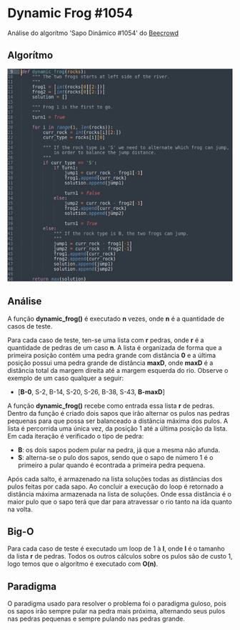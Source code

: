 # Dynamic Frog #1054

Análise do algorítmo 'Sapo Dinâmico #1054' do [Beecrowd](https://www.beecrowd.com.br/judge/pt/problems/view/1054)

## Algorítmo

![Algorithm](./algorithm.png)

## Análise

A função **dynamic_frog()** é executado **n** vezes, onde **n** é a quantidade de casos de teste.

Para cada caso de teste, ten-se uma lista com **r** pedras, onde **r** é a quantidade de pedras de um caso **n**. A lista é organizada de forma que a primeira posição contém uma pedra grande com distância **0** e a última posição possui uma pedra grande de distância **maxD**, onde **maxD** é a distância total da margem direita até a margem esquerda do rio. Observe o exemplo de um caso qualquer a seguir:

- [**B-0**, S-2, B-14, S-20, S-26, B-38, S-43, **B-maxD**]

A função **dynamic_frog()** recebe como entrada essa lista **r** de pedras. Dentro da função é criado dois sapos que irão alternar os pulos nas pedras pequenas para que possa ser balanceado a distância máxima dos pulos. A lista é percorrida uma única vez, da posição 1 até a última posição da lista. Em cada iteração é verificado o tipo de pedra:

- **B**: os dois sapos podem pular na pedra, já que a mesma não afunda.
- **S**: alterna-se o pulo dos sapos, sendo que o sapo de número 1 é o primeiro a pular quando é econtrada a primeira pedra pequena.

Após cada salto, é armazenado na lista soluções todas as distâncias dos pulos feitas por cada sapo. Ao concluir a execução do loop é retornado a distância máxima armazenada na lista de soluções. Onde essa distância é o maior pulo que o sapo terá que dar para atravessar o rio tanto na ida quanto na volta.

## Big-O

Para cada caso de teste é executado um loop de 1 à **l**, onde **l** é o tamanho da lista **r** de pedras. Todos os outros cálculos sobre os pulos são de custo 1, logo temos que o algorítmo é executado com **O(n)**.

## Paradigma

O paradigma usado para resolver o problema foi o paradigma guloso, pois os sapos irão sempre pular na pedra mais próxima, alternando seus pulos nas pedras pequenas e sempre pulando nas pedras grande. 
